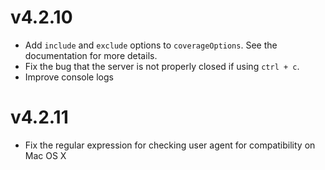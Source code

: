 # v4.2.10

* Add `include` and `exclude` options to `coverageOptions`. See the documentation for more details.
* Fix the bug that the server is not properly closed if using `ctrl + c`.
* Improve console logs

# v4.2.11

* Fix the regular expression for checking user agent for compatibility on Mac OS X